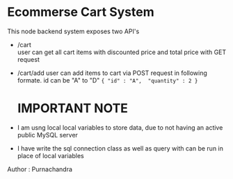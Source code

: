 # Ecommerse Cart System

This node backend system exposes two API's

- /cart  
   user can get all cart items with discounted price and total price with GET request
- /cart/add
  user can add items to cart via POST request in following formate.
  id can be "A" to "D"
  `{ "id" : "A",  "quantity" : 2 }`

  # IMPORTANT NOTE

- I am usng local local variables to store data, due to not having an active public MySQL server
- I have write the sql connection class as well as query with can be run in place of local variables

Author : Purnachandra
